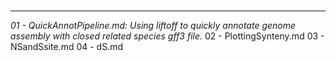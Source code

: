 # 

---
*01 - QuickAnnotPipeline.md: Using liftoff to quickly annotate genome assembly with closed related species gff3 file.*
02 - PlottingSynteny.md
03 - NSandSsite.md
04 - dS.md

